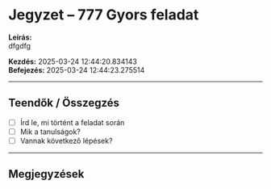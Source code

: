 # Jegyzet – 777 Gyors feladat

**Leírás:**  
dfgdfg

**Kezdés:** 2025-03-24 12:44:20.834143  
**Befejezés:** 2025-03-24 12:44:23.275514

---

## Teendők / Összegzés

- [ ] Írd le, mi történt a feladat során
- [ ] Mik a tanulságok?
- [ ] Vannak következő lépések?

---

## Megjegyzések

<!-- Ide jöhet bármilyen további jegyzet -->
